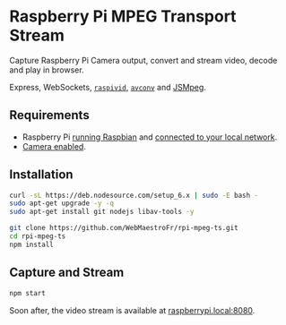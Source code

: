 # Raspberry Pi MPEG Transport Stream

Capture Raspberry Pi Camera output, convert and stream video, decode and play in browser.

Express, WebSockets, [`raspivid`](https://www.raspberrypi.org/documentation/raspbian/applications/camera.md), [`avconv`](https://libav.org/documentation/avconv.html) and [JSMpeg](https://github.com/phoboslab/jsmpeg).

## Requirements

- Raspberry Pi [running Raspbian](https://www.raspberrypi.org/documentation/installation/installing-images/README.md) and [connected to your local network](https://www.raspberrypi.org/documentation/configuration/wireless/wireless-cli.md).
- [Camera enabled](https://www.raspberrypi.org/documentation/configuration/camera.md).

## Installation

```bash
curl -sL https://deb.nodesource.com/setup_6.x | sudo -E bash -
sudo apt-get upgrade -y -q
sudo apt-get install git nodejs libav-tools -y

git clone https://github.com/WebMaestroFr/rpi-mpeg-ts.git
cd rpi-mpeg-ts
npm install
```

## Capture and Stream

```bash
npm start
```
Soon after, the video stream is available at [raspberrypi.local:8080](http://raspberrypi.local:8080/).